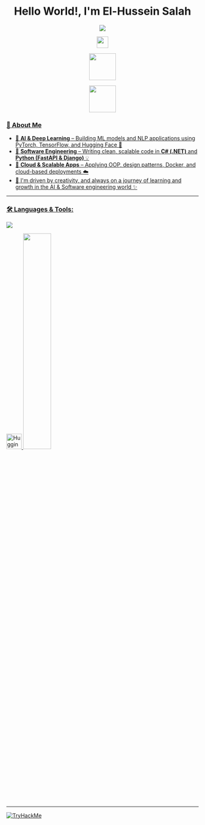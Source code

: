 <h1 align="center">Hello World!, I'm El-Hussein Salah</h1>

<p align="center">
  <a href="https://github.com/DenverCoder1/readme-typing-svg"><img src="https://readme-typing-svg.herokuapp.com/?lines=Software%20Engineer;;Competitive+Programmer;DS%20|%20Algorithms%20|%20OOP%20;ML%26DL%26NLP;Web%20Development;Always%20learning%20new%20things&center=true&width=500&height=50"></a>
</p>

  <p align="center"> <!-- Profile Views -->
    <img src="https://komarev.com/ghpvc/?username=elhussein-salah&color=4010B0" height="30"/>
  </p>

  <p align="center"> <!-- LinkedIn -->
    <a href="https://www.linkedin.com/in/elhusseinsalah">
    <img src="https://user-images.githubusercontent.com/88904952/234979284-68c11d7f-1acc-4f0c-ac78-044e1037d7b0.png" height="70"/>
  </p>
  <p align="center"> <!-- kaggle -->
    <a href="https://www.kaggle.com/logiic">
    <img src="https://www.kaggle.com/static/images/site-logo.svg" height="70"/>
  </p>

### 💎 About Me

- 🔹 **AI & Deep Learning** – Building ML models and NLP applications using PyTorch, TensorFlow, and Hugging Face 🤖  
- 🔹 **Software Engineering** – Writing clean, scalable code in **C# (.NET)** and **Python (FastAPI & Django)** 💡  
- 🔹 **Cloud & Scalable Apps** – Applying OOP, design patterns, Docker, and cloud-based deployments ☁️  
- 🎯 I'm driven by creativity, and always on a journey of learning and growth in the AI & Software engineering world ✨

---
<h3 align="left">🛠️ Languages & Tools:</h3>
  <p align="left">
    <img src="https://skillicons.dev/icons?i=cpp,java,php,laravel,cs,dotnet,html,css,tailwind,bootstrap,js,docker,pytorch,tensorflow,python,flask,fastapi,typescript,angular,git,linux,postman&perline=13"/>
  </p>
    <img src="https://huggingface.co/front/assets/huggingface_logo-noborder.svg" height="40" alt="Hugging Face" />

  <img width="38%" src="https://github-readme-stats.vercel.app/api/top-langs?username=elhussein-salah&show_icons=true&locale=en&layout=compact" />
<hr>

<img src="https://tryhackme-badges.s3.amazonaws.com/logicbreak3r.png" alt="TryHackMe">
